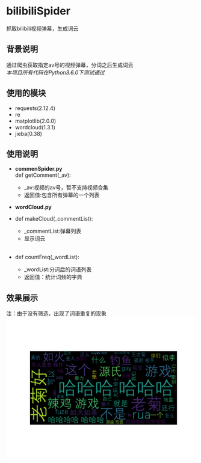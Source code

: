 # bilibiliSpider
抓取bilibili视频弹幕，生成词云

## 背景说明
通过爬虫获取指定av号的视频弹幕，分词之后生成词云  
*本项目所有代码在Python3.6.0下测试通过*

## 使用的模块
- requests(2.12.4)
- re
- matplotlib(2.0.0)
- wordcloud(1.3.1)
- jieba(0.38)

## 使用说明
- **commenSpider.py**  
def getComment(_av):  

  - _av:视频的av号，暂不支持视频合集  
  - 返回值:包含所有弹幕的一个列表

- **wordCloud.py**  
- def makeCloud(_commentList):  

  - _commentList:弹幕列表  
  - 显示词云  
  
- def countFreq(_wordList):  
	- _wordList:分词后的词语列表  
	- 返回值：统计词频的字典

## 效果展示  
注：由于没有筛选，出现了词语重复的现象  
![image](https://github.com/pancerZH/bilibiliSpider/blob/master/image/show1.png)

